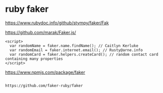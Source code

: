 # ruby faker 

https://www.rubydoc.info/github/stympy/faker/Fak





https://github.com/marak/Faker.js/


  <script src = "faker.js" type = "text/javascript"></script>
    <script>
      var randomName = faker.name.findName(); // Caitlyn Kerluke
      var randomEmail = faker.internet.email(); // Rusty@arne.info
      var randomCard = faker.helpers.createCard(); // random contact card containing many properties
    </script>

https://www.npmjs.com/package/faker



```rails

https://github.com/faker-ruby/faker
```
